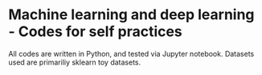 # Machine learning and deep learning - Codes for self practices
All codes are written in Python, and tested via Jupyter notebook. 
Datasets used are primariliy sklearn toy datasets.
